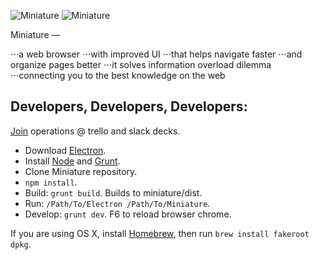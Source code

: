 ![Miniature](https://i.imgur.com/9Rshss4.png)
![Miniature](https://i.imgur.com/FJYTweW.png)

Miniature —

⋅⋅⋅a web browser
⋅⋅⋅with improved UI
⋅⋅⋅that helps navigate faster
⋅⋅⋅and organize pages better
⋅⋅⋅it solves information overload dilemma
⋅⋅⋅connecting you to the best knowledge on the web



Developers, Developers, Developers:
------

[Join](mailto:doreminiature@gmail.com?subject=Joining%20Miniature%20development&body=Applying%20for%20trello%20and%20slack%20invitations.) operations @ trello and slack decks.

* Download [Electron](https://github.com/electron/electron/releases).
* Install [Node](https://nodejs.org) and [Grunt](http://gruntjs.com).
* Clone Miniature repository.
* `npm install`.
* Build: `grunt build`. Builds to miniature/dist.
* Run: `/Path/To/Electron /Path/To/Miniature`.
* Develop: `grunt dev`. F6 to reload browser chrome.

If you are using OS X, install [Homebrew](http://brew.sh), then run `brew install fakeroot dpkg`.
